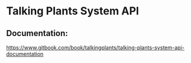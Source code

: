 # Talking Plants System API

## Documentation:
https://www.gitbook.com/book/talkingplants/talking-plants-system-api-documentation
